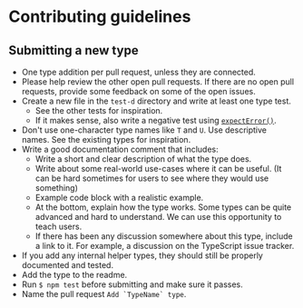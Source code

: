# Contributing guidelines

## Submitting a new type

- One type addition per pull request, unless they are connected.
- Please help review the other open pull requests. If there are no open pull requests, provide some feedback on some of the open issues.
- Create a new file in the `test-d` directory and write at least one type test.
	- See the other tests for inspiration.
	- If it makes sense, also write a negative test using [`expectError()`](https://github.com/SamVerschueren/tsd#expecterrorfunction).
- Don't use one-character type names like `T` and `U`. Use descriptive names. See the existing types for inspiration.
- Write a good documentation comment that includes:
	- Write a short and clear description of what the type does.
	- Write about some real-world use-cases where it can be useful. (It can be hard sometimes for users to see where they would use something)
	- Example code block with a realistic example.
	- At the bottom, explain how the type works. Some types can be quite advanced and hard to understand. We can use this opportunity to teach users.
	- If there has been any discussion somewhere about this type, include a link to it. For example, a discussion on the TypeScript issue tracker.
- If you add any internal helper types, they should still be properly documented and tested.
- Add the type to the readme.
- Run `$ npm test` before submitting and make sure it passes.
- Name the pull request ```Add `TypeName` type```.
